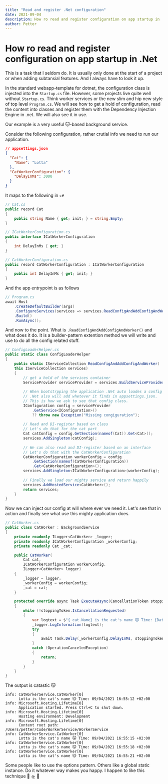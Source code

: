 ```yaml
---
title: "Read and register .Net configuration"
date: 2021-09-04
description: How ro read and register configuration on app startup in .Net and use it with Dependency Injection later on 😻
author: Petter
---
```

# How ro read and register configuration on app startup in .Net

This is a task that I seldom do. It is usually only done at the start of a project or when adding subtansial features. And I always have to look it up. 

In the standard webapp-template for dotnet, the configuration class is injected into the `Startup.cs` file. However, some projects live quite well without `Startup.cs`. Think worker services or the new slim and hip new style of top level `Program.cs`. We will see how to get a hold of configuration, read the content into classes and register them with the Dependency Injection Engine in .net. We will also see it in use. 

Our example is a very useful 🐱-based background service. 

Consider the following configuration, rather crutial info we need to run our application. 
```json
// appsettings.json
{
  "Cat": {
    "Name": "Lotta"
  },
  "CatWorkerConfiguration": {
    "DelayInMs": 3000
  }
}
```

It maps to the following in `c#`

```csharp
// Cat.cs
public record Cat
{
    public string Name { get; init; } = string.Empty;
}
```

```csharp
// ICatWorkerConfiguration.cs
public interface ICatWorkerConfiguration
{
    int DelayInMs { get; }
}

// CatWorkerConfiguration.cs
public record CatWorkerConfiguration : ICatWorkerConfiguration
{
    public int DelayInMs { get; init; }
}
```

And the app entrypoint is as follows
```csharp
// Program.cs
await Host
    .CreateDefaultBuilder(args)
    .ConfigureServices(services => services.ReadConfigAndAddConfigAndWorker())
    .Build()
    .RunAsync();
```

And now to the point. What is `.ReadConfigAndAddConfigAndWorker()` and what does it do. It is a builder-pattern extention method we will write and use to do all the config related stuff. 

```csharp
// ConfigLoaderHelper.cs
public static class ConfigLoaderHelper
{
    public static IServiceCollection ReadConfigAndAddConfigAndWorker(
    this IServiceCollection services)
    {
        // get a hold of the services container
        ServiceProvider serviceProvider = services.BuildServiceProvider();
        
        // When bootstrpping the application .Net auto loades a config class for us. 
        // .Net also will add whetever it finds in appsettings.json.
        // This is how we ask to see that config class.
        IConfiguration config = serviceProvider
            .GetService<IConfiguration>() 
            ?? throw new Exception("Missing congiguration");
        
        // Read and DI-register based on class
        // Let's do that for the cat part
        Cat catConfig = config.GetSection(nameof(Cat)).Get<Cat>();
        services.AddSingleton(catConfig);
        
        // We can also read and DI-register based on an interface
        // Let's do that with the CatWorkerConfiguration
        CatWorkerConfiguration workerConfig = config
            .GetSection(nameof(CatWorkerConfiguration))
            .Get<CatWorkerConfiguration>();
        services.AddSingleton<ICatWorkerConfiguration>(workerConfig);
        
        // Finally we load our mighty service and return happily
        services.AddHostedService<CatWorker>();
        return services;
    }
}
```

Now we can inject our config at will where ever we need it. Let's see that in action and finally see what use this mighty application does. 

```csharp
// CatWorker.cs
public class CatWorker : BackgroundService
{
    private readonly ILogger<CatWorker> _logger;
    private readonly ICatWorkerConfiguration _workerConfig;
    private readonly Cat _cat;

    public CatWorker(
        Cat cat,
        ICatWorkerConfiguration workerConfig,
        ILogger<CatWorker> logger)
    {
        _logger = logger;
        _workerConfig = workerConfig;
        _cat = cat;
    }

    protected override async Task ExecuteAsync(CancellationToken stoppingToken)
    {
        while (!stoppingToken.IsCancellationRequested)
        {
            var logtext = $"{_cat.Name} is the cat's name 🐱 Time: {DateTimeOffset.Now}";
            _logger.LogInformation(logtext);
            try
            {
                await Task.Delay(_workerConfig.DelayInMs, stoppingToken);
            }
            catch (OperationCanceledException)
            {
                return;
            }
        }
    }
}
```
The output is catastic 😽
```
info: CatWorkerService.CatWorker[0]
      Lotta is the cat's name 🐱 Time: 09/04/2021 16:55:12 +02:00
info: Microsoft.Hosting.Lifetime[0]
      Application started. Press Ctrl+C to shut down.
info: Microsoft.Hosting.Lifetime[0]
      Hosting environment: Development
info: Microsoft.Hosting.Lifetime[0]
      Content root path: /Users/petter/Code/WorkerService/WorkerService
info: CatWorkerService.CatWorker[0]
      Lotta is the cat's name 🐱 Time: 09/04/2021 16:55:15 +02:00
info: CatWorkerService.CatWorker[0]
      Lotta is the cat's name 🐱 Time: 09/04/2021 16:55:18 +02:00
info: CatWorkerService.CatWorker[0]
      Lotta is the cat's name 🐱 Time: 09/04/2021 16:55:21 +02:00
```

Some people like to use the options pattern. Others like a global static instance. Do it whatever way makes you happy. I happen to like this technique 🦄 🛸 🌈
